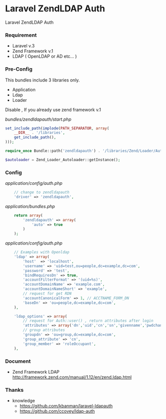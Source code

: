 Laravel ZendLDAP Auth
================

Laravel ZendLDAP Auth

### Requirement

- Laravel v.3
- Zend Framework v.1 
- LDAP ( OpenLDAP or AD etc... )

### Pre-Config

This bundles include 3 libraries only.
- Application
- Ldap
- Loader

Disable , If you already use zend framework v.1

*bundles/zendldapauth/start.php*
```php
set_include_path(implode(PATH_SEPARATOR, array(
    __DIR__ . '/libraries',
    get_include_path(),
)));

require_once Bundle::path('zendldapauth') . '/libraries/Zend/Loader/Autoloader.php';

$autoloader = Zend_Loader_Autoloader::getInstance();
```

### Config 

*application/config/auth.php*
```php
	// change to zendldapauth
	'driver' => 'zendldapauth',
```

*application/bundles.php*
```php	
	return array(
	    'zendldapauth' => array(
	        'auto' => true
	    )
	);
```

*application/config/auth.php*
```php
	// Examples with Openldap
	'ldap' => array(
		'host' 	=> 'localhost',
		'username' => 'uid=test,ou=people,dc=example,dc=com',
		'password' => 'test',
		'bindRequiresDn' => true,
		'accountFilterFormat' => '(uid=%s)',
		'accountDomainName' => 'example.com',
		'accountDomainNameShort' => 'example',
		// request for get RDN
		'accountCanonicalForm' => 1, // ACCTNAME_FORM_DN
		'baseDn' => 'ou=people,dc=example,dc=com',
	),

	'ldap_options' => array(
		// request for Auth::user() , return attributes after login
		'attributes' => array('dn','uid','cn','sn','givenname','pwdchangedtime'),
        // group attributes
        'groupdn' => 'ou=group,dc=example,dc=com',
        'group_attribute' => 'cn',
        'group_member' => 'roleOccupant',
	),
```

### Document
- Zend Framework LDAP 	http://framework.zend.com/manual/1.12/en/zend.ldap.html

### Thanks
- knowledge
	- https://github.com/kbanman/laravel-ldapauth
	- https://github.com/ccovey/ldap-auth
